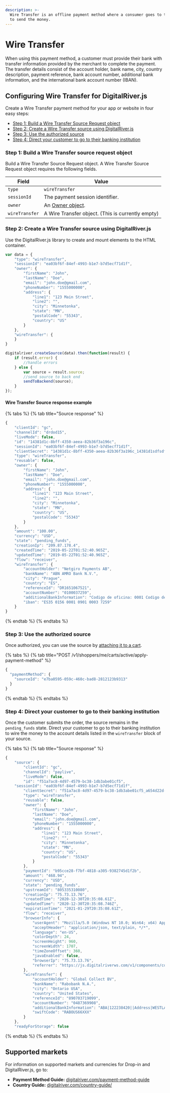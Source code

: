```yaml
---
description: >-
  Wire Transfer is an offline payment method where a consumer goes to their bank
  to send the money.
---
```


# Wire Transfer

When using this payment method, a customer must provide their bank with transfer information provided by the merchant to complete the payment. The transfer details consist of the account holder, bank name, city, country description, payment reference, bank account number, additional bank information, and the international bank account number (IBAN).

## Configuring Wire Transfer for DigitalRiver.js

Create a Wire Transfer payment method for your app or website in four easy steps:

* [Step 1: Build a Wire Transfer Source Request object](wire-transfer.md#step-1-build-a-wire-transfer-source-request-object)
* [Step 2: Create a Wire Transfer source using DigitalRiver.js](wire-transfer.md#step-2-create-a-wire-transfer-source-using-digitalriver-js)
* [Step 3: Use the authorized source](wire-transfer.md#step-3-use-the-authorized-source)
* [Step 4: Direct your customer to go to their banking institution](wire-transfer.md#step-4-direct-your-customer-to-go-to-their-banking-institution)

### Step 1: Build a Wire Transfer source request object

Build a Wire Transfer Source Request object. A Wire Transfer Source Request object requires the following fields.

| Field          | Value                                                      |
| -------------- | ---------------------------------------------------------- |
| `type`         | `wireTransfer`                                             |
| `sessionId`    | The payment session identifier.                            |
| `owner`        | An [Owner object](common-payment-objects.md#owner-object). |
| `wireTransfer` | A Wire Transfer object. (This is currently empty)          |

### Step 2: Create a Wire Transfer source using DigitalRiver.js

Use the DigitalRiver.js library to create and mount elements to the HTML container.

```javascript
var data = {
    "type": "wireTransfer",
    "sessionId": "ea03bf6f-84ef-4993-b1e7-b7d5ecf71d1f",
    "owner": {
        "firstName": "John",
        "lastName": "Doe",
        "email": "john.doe@gmail.com",
        "phoneNumber": "1555000000",
        "address": {
            "line1": "123 Main Street",
            "line2": "",
            "city": "Minnetonka",
            "state": "MN",
            "postalCode": "55343",
            "country": "US"
        }
    },
    "wireTransfer": {
    }
}

digitalriver.createSource(data).then(function(result) {
    if (result.error) {
        //handle errors
    } else {
        var source = result.source;
        //send source to back end
        sendToBackend(source);
    }
});
```

#### Wire Transfer Source response example

{% tabs %}
{% tab title="Source response" %}
```javascript
{
    "clientId": "gc",
    "channelId": "drdod15",
    "liveMode": false,
    "id": "14381d1c-8bff-4350-aeea-82b36f3a196c",
    "sessionId": "ea03bf6f-84ef-4993-b1e7-b7d5ecf71d1f",    
    "clientSecret": "14381d1c-8bff-4350-aeea-82b36f3a196c_14381d1sdfsdfc-8bff-4350-aeea-82b36f3a196c",
    "type": "wireTransfer",
    "reusable": false,
    "owner": {
        "firstName": "John",
        "lastName": "Doe",
        "email": "john.doe@gmail.com",
        "phoneNumber": "1555000000",
        "address": {
            "line1": "123 Main Street",
            "line2": "",
            "city": "Minnetonka",
            "state": "MN",
            "country": "US",
            "postalCode": "55343"
        }
    },
    "amount": "100.00",
    "currency": "USD",
    "state": "pending_funds",
    "creationIp": "209.87.178.4",
    "createdTime": "2019-05-22T01:52:40.965Z",
    "updatedTime": "2019-05-22T01:52:40.965Z",
    "flow": "receiver",
    "wireTransfer": {
        "accountHolder": "Netgiro Payments AB",
        "bankName": "ABN AMRO Bank N.V.",
        "city": "Prague",
        "country": "ES",
        "referenceId": "DR1651067521",
        "accountNumber": "0100037259",
        "additionalBankInformation": "Codigo de oficina: 0001 Codigo de entidad: 0156 Digitos de control: 09",
        "iban": "ES35 0156 0001 0901 0003 7259"
    }
}
```
{% endtab %}
{% endtabs %}

### Step 3: Use the authorized source

Once authorized, you can use the source by [attaching it to a cart](../../../sources/#attaching-a-payment-method-to-an-order-or-cart).

{% tabs %}
{% tab title="POST /v1/shoppers/me/carts/active/apply-payment-method" %}
```javascript
{
  "paymentMethod": {
    "sourceId": "e7ba0595-059c-460c-bad8-2812123b9313"
  }
}
```
{% endtab %}
{% endtabs %}

### Step 4: Direct your customer to go to their banking institution

Once the customer submits the order, the source remains in the `pending_funds` state. Direct your customer to go to their banking institution to wire the money to the account details listed in the `wireTransfer` block of your source.&#x20;

{% tabs %}
{% tab title="Source response" %}
```javascript
{
	"source": {
		"clientId": "gc",
		"channelId": "paylive",
		"liveMode": false,
		"id": "f51a7ac8-4d97-4579-bc38-1db3abe01cf5",
    "sessionId": "ea03bf6f-84ef-4993-b1e7-b7d5ecf71d1f",		
		"clientSecret": "f51a7ac8-4d97-4579-bc38-1db3abe01cf5_a654d22d-cdb3-4ad2-9f00-7b316cab6595",
		"type": "wireTransfer",
		"reusable": false,
		"owner": {
			"firstName": "John",
			"lastName": "Doe",
			"email": "john.doe@gmail.com",
			"phoneNumber": "1555000000",
			"address": {
				"line1": "123 Main Street",
				"line2": "",
				"city": "Minnetonka",
				"state": "MN",
				"country": "US",
				"postalCode": "55343"
			}
		},
		"paymentId": "b95cce28-f7bf-4818-a305-9382745d1f2b",
		"amount": "468.94",
		"currency": "USD",
		"state": "pending_funds",
		"upstreamId": "805335310080",
		"creationIp": "75.73.13.76",
		"createdTime": "2020-12-30T20:35:08.61Z",
		"updatedTime": "2020-12-30T20:35:08.746Z",
		"expirationTime": "2021-01-29T20:35:08.61Z",
		"flow": "receiver",
		"browserInfo": {
			"userAgent": "Mozilla/5.0 (Windows NT 10.0; Win64; x64) AppleWebKit/537.36 (KHTML, like Gecko) Chrome/87.0.4280.88 Safari/537.36",
			"acceptHeader": "application/json, text/plain, */*",
			"language": "en-US",
			"colorDepth": 24,
			"screenHeight": 960,
			"screenWidth": 1707,
			"timeZoneOffset": 360,
			"javaEnabled": false,
			"browserIp": "75.73.13.76",
			"referrer": "https://js.digitalriverws.com/v1/components/controller/controller.html?componentId=controller-89303efc-de83-41b7-a892-c6c631c2ff49"
		},
		"wireTransfer": {
			"accountHolder": "Global Collect BV",
			"bankName": "Rabobank N.A.",
			"city": "Ontario USA",
			"country": "United States",
			"referenceId": "890703719099",
			"accountNumber": "0487369908",
			"additionalBankInformation": "ABA|122238420||Address|WESTLAKE VILLAGE, 2663 TOWNSGATE RD",
			"swiftCode": "RABOUS66XXX"
		}
	},
	"readyForStorage": false
```
{% endtab %}
{% endtabs %}

## Supported markets

For information on supported markets and currencies for Drop-in and DigitalRiver.js, go to:&#x20;

* **Payment Method Guide:** [digitalriver.com/payment-method-guide](https://www.digitalriver.com/payment-method-guide/)
* **Country Guide:** [digitalriver.com/country-guide/](https://www.digitalriver.com/country-guide/)
